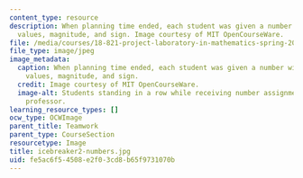 ```yaml
---
content_type: resource
description: When planning time ended, each student was given a number with varying
  values, magnitude, and sign. Image courtesy of MIT OpenCourseWare.
file: /media/courses/18-821-project-laboratory-in-mathematics-spring-2013/fe5ac6f54508e2f03cd8b65f9731070b_icebreaker2-numbers.jpg
file_type: image/jpeg
image_metadata:
  caption: When planning time ended, each student was given a number with varying
    values, magnitude, and sign.
  credit: Image courtesy of MIT OpenCourseWare.
  image-alt: Students standing in a row while receiving number assignments from the
    professor.
learning_resource_types: []
ocw_type: OCWImage
parent_title: Teamwork
parent_type: CourseSection
resourcetype: Image
title: icebreaker2-numbers.jpg
uid: fe5ac6f5-4508-e2f0-3cd8-b65f9731070b
---
```

